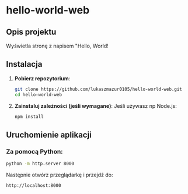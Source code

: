 # hello-world-web

## Opis projektu
Wyświetla stronę z napisem "Hello, World!

## Instalacja
1. **Pobierz repozytorium**:
   ```sh
   git clone https://github.com/lukaszmazur0105/hello-world-web.git
   cd hello-world-web
   ```
2. **Zainstaluj zależności (jeśli wymagane)**:
   Jeśli używasz np Node.js:
   ```sh
   npm install
   ```

## Uruchomienie aplikacji
### Za pomocą Python:
   ```sh
   python -m http.server 8000
   ```
   Następnie otwórz przeglądarkę i przejdź do:
   ```
   http://localhost:8000
   ```

